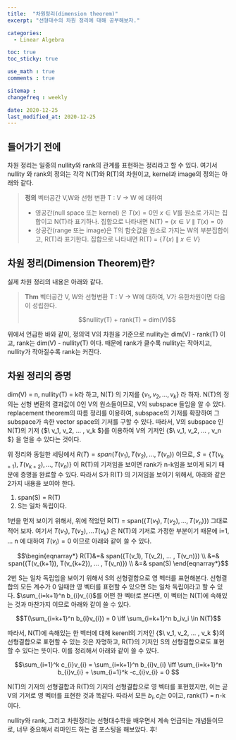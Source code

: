 ```yaml
---
title:  "차원정리(dimension theorem)"
excerpt: "선형대수의 차원 정리에 대해 공부해보자."

categories:
  - Linear Algebra

toc: true
toc_sticky: true

use_math : true
comments : true

sitemap :
changefreq : weekly

date: 2020-12-25
last_modified_at: 2020-12-25
---
```


## 들어가기 전에

차원 정리는 일종의 nullity와 rank의 관계를 표현하는 정리라고 할 수 있다. 여기서 nullity 와 rank의 정의는 각각 N(T)와 R(T)의 차원이고, kernel과 image의 정의는 아래와 같다.

> **정의** 벡터공간 V,W와 선형 변환 T : V $\to$ W 에 대하여
> - 영공간(null space 또는 kernel) 은 $T(x) = 0$인 $x \in V$를 원소로 가지는 집합이고 N(T)라 표기하나. 집합으로 나타내면 N(T) = {$x \in V \ \| \ T(x) = 0$}
> - 상공간(range 또는 image)은 T의 함숫값을 원소로 가지는 W의 부분집합이고, R(T)라 표기한다. 집합으로 나타내면 R(T) = {$T(x) \ \| \ x \in V$}


## 차원 정리(Dimension Theorem)란?

실제 차원 정리의 내용은 아래와 같다.

>**Thm** 벡터공간 V, W와 선형변환 T : V $\to$ W에 대하여, V가 유한차원이면 다음이 성립한다.
> <center>$$nullity(T) + rank(T) = dim(V)$$</center>

위에서 언급한 바와 같이, 정의역 V의 차원을 기준으로 nullity는 dim(V) - rank(T) 이고, rank는 dim(V) - nullity(T) 이다. 때문에 rank가 클수록 nullity는 작아지고, nullity가 작아질수록 rank는 커진다.




## 차원 정리의 증명

dim(V) = n, nullity(T) = k라 하고, N(T) 의 기저를 {$v_1, v_2, ... , v_k$} 라 하자.
N(T)의 정의는 선형 변환의 결과값이 0인 V의 원소들이므로, V의 subspace 들임을 알 수 있다.
replacement theorem의 따름 정리를 이용하여, subspace의 기저를 확장하여 그 subspace가 속한 vector space의 기저를 구할 수 있다.
따라서, V의 subspace 인 N(T)의 기저 {$\ v_1, v_2, ... , v_k \$}를 이용하여 V의 기저인 {$\ v_1, v_2, ... , v_n \$} 을 얻을 수 있다는 것이다.

위 정리와 동일한 세팅에서 $R(T) = span({T(v_1), T(v_2), ... , T(v_n)})$ 이므로, $S = \{T(v_{k+1}), T(v_{k+2}), ... , T(v_{n})\}$ 이 R(T)의 기저임을 보이면 rank가 n-k임을 보이게 되기 때문에
증명을 완료할 수 있다. 따라서 S가 R(T) 의 기저임을 보이기 위해서, 아래와 같은 2가지 내용을 보여야 한다.

1. span(S) = R(T)
2. S는 일차 독립이다.

1번을 먼저 보이기 위해서, 위에 적었던 R(T) = span({$T(v_1), T(v_2), ... , T(v_n)$}) 그대로 적어 보자. 여기서 $T(v_1), T(v_2), ... T(v_k)$ 은 N(T)의 기저로 가정한 부분이기 때문에
i=1, ... n 에 대하여 $T(v_i) = 0$ 이므로 아래와 같이 쓸 수 있다.

$$\begin{eqnarray*}
 R(T)&=& span({T(v_1), T(v_2), ... , T(v_n)}) \\
     &=& span({T(v_{k+1}), T(v_{k+2}), ... , T(v_n)}) \\
     &=& span(S)
\end{eqnarray*}$$

2번 S는 일차 독립임을 보이기 위해서 S의 선형결합으로 영 벡터를 표현해본다. 선형결합의 모든 계수가 0 일때만 영 벡터를 표현할 수 있으면 S는 일차 독립이라고 할 수 있다.
$\sum_{i=k+1}^n b_{i}v_{i}$를 어떤 한 벡터로 본다면, 이 벡터는 N(T)에 속해있는 것과 마찬가지 이므로 아래와 같이 쓸 수 있다.

$$T(\sum_{i=k+1}^n b_{i}v_{i}) = 0 \iff \sum_{i=k+1}^n b_iv_i \in N(T)$$

따라서, N(T)에 속해있는 한 벡터에 대해 kerenl의 기저인 {$\ v_1, v_2, ... , v_k \$}의 선형결합으로 표현할 수 있는 것은 자명하고, R(T)의 기저인 S의 선형결합으로도 표현할 수 있다는 뜻이다.
이를 정리해서 아래와 같이 쓸 수 있다.

$$\sum_{i=1}^k c_{i}v_{i} = \sum_{i=k+1}^n b_{i}v_{i} \iff \sum_{i=k+1}^n b_{i}v_{i} + \sum_{i=1}^k -c_{i}v_{i} = 0  $$

N(T)의 기저의 선형결합과 R(T)의 기저의 선형결합으로 영 벡터를 표현헸지만, 이는 곧 V의 기저로 영 벡터를 표현한 것과 똑같다.
따라서 모든 $b_i, c_i$는 0이고, rank(T) = n-k이다.

nullity와 rank, 그리고 차원정리는 선형대수학을 배우면서 계속 언급되는 개념들이므로, 너무 중요해서 리마인드 하는 겸 포스팅을 해보았다. 후!
